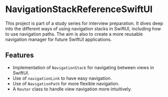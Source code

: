 # NavigationStackReferenceSwiftUI
This project is part of a study series for interview preparation. It dives deep into the different ways of using navigation stacks in SwiftUI, including how to use navigation paths. The aim is also to create a more reusable navigation manager for future SwiftUI applications.

## Features

- Implementation of `NavigationStack` for navigating between views in SwiftUI.
- Use of `navigationLink` to have easy navigation.
- Use of `NavigationPath` for more flexible navigation.
- A `Router` class to handle view navigation more intuitively.
